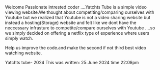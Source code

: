 Welcome Passionate intrested coder ....Yatchts Tube is a simple video viewing website.We thought about competiting/comparing ourselves with Youtube
but we realized that Youtube is not a video sharing website but instead a hosting(Storage) website and felt like we dont have the neccessary 
infrasture to competite/compare ourselves with Youtube ....so we simply decided on offering a netflix type of experience where users simply watch.

Help us improve the code.and make the second if not third best video watching website.

Yatchts tube- 2024 
This was written: 25 June 2024 time 22:08pm
